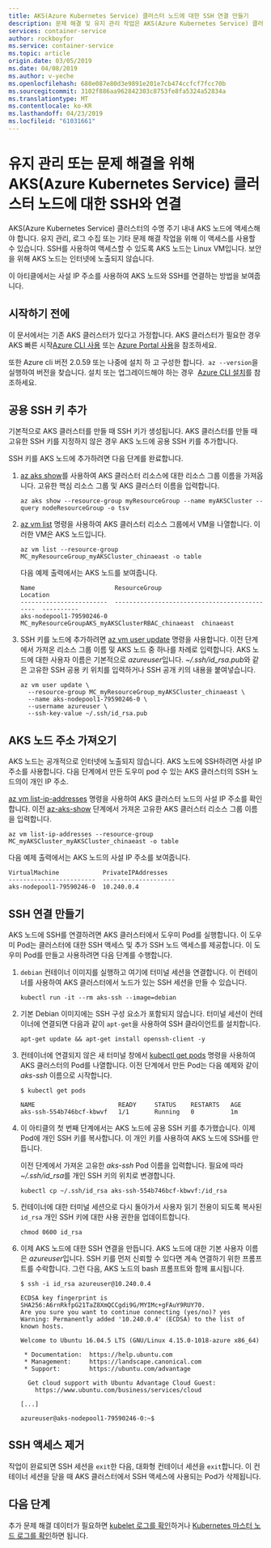 ```yaml
---
title: AKS(Azure Kubernetes Service) 클러스터 노드에 대한 SSH 연결 만들기
description: 문제 해결 및 유지 관리 작업은 AKS(Azure Kubernetes Service) 클러스터 노드를 사용하여 SSH 연결을 만드는 방법을 알아봅니다.
services: container-service
author: rockboyfor
ms.service: container-service
ms.topic: article
origin.date: 03/05/2019
ms.date: 04/08/2019
ms.author: v-yeche
ms.openlocfilehash: 680e087e80d3e9891e201e7cb474ccfcf7fcc70b
ms.sourcegitcommit: 3102f886aa962842303c8753fe8fa5324a52834a
ms.translationtype: MT
ms.contentlocale: ko-KR
ms.lasthandoff: 04/23/2019
ms.locfileid: "61031661"
---
```

# <a name="connect-with-ssh-to-azure-kubernetes-service-aks-cluster-nodes-for-maintenance-or-troubleshooting"></a>유지 관리 또는 문제 해결을 위해 AKS(Azure Kubernetes Service) 클러스터 노드에 대한 SSH와 연결

AKS(Azure Kubernetes Service) 클러스터의 수명 주기 내내 AKS 노드에 액세스해야 합니다. 유지 관리, 로그 수집 또는 기타 문제 해결 작업을 위해 이 액세스를 사용할 수 있습니다. SSH를 사용하여 액세스할 수 있도록 AKS 노드는 Linux VM입니다. 보안을 위해 AKS 노드는 인터넷에 노출되지 않습니다.

이 아티클에서는 사설 IP 주소를 사용하여 AKS 노드와 SSH를 연결하는 방법을 보여줍니다.

## <a name="before-you-begin"></a>시작하기 전에

이 문서에서는 기존 AKS 클러스터가 있다고 가정합니다. AKS 클러스터가 필요한 경우 AKS 빠른 시작[Azure CLI 사용][aks-quickstart-cli] 또는 [Azure Portal 사용][aks-quickstart-portal]을 참조하세요.

또한 Azure cli 버전 2.0.59 또는 나중에 설치 하 고 구성한 합니다.  `az --version`을 실행하여 버전을 찾습니다. 설치 또는 업그레이드해야 하는 경우  [Azure CLI 설치][install-azure-cli]를 참조하세요.

## <a name="add-your-public-ssh-key"></a>공용 SSH 키 추가

기본적으로 AKS 클러스터를 만들 때 SSH 키가 생성됩니다. AKS 클러스터를 만들 때 고유한 SSH 키를 지정하지 않은 경우 AKS 노드에 공용 SSH 키를 추가합니다.

SSH 키를 AKS 노드에 추가하려면 다음 단계를 완료합니다.

1. [az aks show][az-aks-show]를 사용하여 AKS 클러스터 리소스에 대한 리소스 그룹 이름을 가져옵니다. 고유한 핵심 리소스 그룹 및 AKS 클러스터 이름을 입력합니다.

    ```azurecli
    az aks show --resource-group myResourceGroup --name myAKSCluster --query nodeResourceGroup -o tsv
    ```

1. [az vm list][az-vm-list] 명령을 사용하여 AKS 클러스터 리소스 그룹에서 VM을 나열합니다. 이러한 VM은 AKS 노드입니다.

    ```azurecli
    az vm list --resource-group MC_myResourceGroup_myAKSCluster_chinaeast -o table
    ```

    다음 예제 출력에서는 AKS 노드를 보여줍니다.

    ```
    Name                      ResourceGroup                                  Location
    ------------------------  ---------------------------------------------  ----------
    aks-nodepool1-79590246-0  MC_myResourceGroupAKS_myAKSClusterRBAC_chinaeast  chinaeast
    ```

1. SSH 키를 노드에 추가하려면 [az vm user update][az-vm-user-update] 명령을 사용합니다. 이전 단계에서 가져온 리소스 그룹 이름 및 AKS 노드 중 하나를 차례로 입력합니다. AKS 노드에 대한 사용자 이름은 기본적으로 *azureuser*입니다. *~/.ssh/id_rsa.pub*와 같은 고유한 SSH 공용 키 위치를 입력하거나 SSH 공개 키의 내용을 붙여넣습니다.

    ```azurecli
    az vm user update \
      --resource-group MC_myResourceGroup_myAKSCluster_chinaeast \
      --name aks-nodepool1-79590246-0 \
      --username azureuser \
      --ssh-key-value ~/.ssh/id_rsa.pub
    ```

## <a name="get-the-aks-node-address"></a>AKS 노드 주소 가져오기

AKS 노드는 공개적으로 인터넷에 노출되지 않습니다. AKS 노드에 SSH하려면 사설 IP 주소를 사용합니다. 다음 단계에서 만든 도우미 pod 수 있는 AKS 클러스터의 SSH 노드의이 개인 IP 주소.

[az vm list-ip-addresses][az-vm-list-ip-addresses] 명령을 사용하여 AKS 클러스터 노드의 사설 IP 주소를 확인합니다. 이전 [az-aks-show][az-aks-show] 단계에서 가져온 고유한 AKS 클러스터 리소스 그룹 이름을 입력합니다.

```azurecli
az vm list-ip-addresses --resource-group MC_myAKSCluster_myAKSCluster_chinaeast -o table
```

다음 예제 출력에서는 AKS 노드의 사설 IP 주소를 보여줍니다.

```
VirtualMachine            PrivateIPAddresses
------------------------  --------------------
aks-nodepool1-79590246-0  10.240.0.4
```

## <a name="create-the-ssh-connection"></a>SSH 연결 만들기

AKS 노드에 SSH를 연결하려면 AKS 클러스터에서 도우미 Pod를 실행합니다. 이 도우미 Pod는 클러스터에 대한 SSH 액세스 및 추가 SSH 노드 액세스를 제공합니다. 이 도우미 Pod를 만들고 사용하려면 다음 단계를 수행합니다.

1. `debian` 컨테이너 이미지를 실행하고 여기에 터미널 세션을 연결합니다. 이 컨테이너를 사용하여 AKS 클러스터에서 노드가 있는 SSH 세션을 만들 수 있습니다.

    ```console
    kubectl run -it --rm aks-ssh --image=debian
    ```

1. 기본 Debian 이미지에는 SSH 구성 요소가 포함되지 않습니다. 터미널 세션이 컨테이너에 연결되면 다음과 같이 `apt-get`을 사용하여 SSH 클라이언트를 설치합니다.

    ```console
    apt-get update && apt-get install openssh-client -y
    ```

1. 컨테이너에 연결되지 않은 새 터미널 창에서 [kubectl get pods][kubectl-get] 명령을 사용하여 AKS 클러스터의 Pod를 나열합니다. 이전 단계에서 만든 Pod는 다음 예제와 같이 *aks-ssh* 이름으로 시작합니다.

    ```
    $ kubectl get pods

    NAME                       READY     STATUS    RESTARTS   AGE
    aks-ssh-554b746bcf-kbwvf   1/1       Running   0          1m
    ```

1. 이 아티클의 첫 번째 단계에서는 AKS 노드에 공용 SSH 키를 추가했습니다. 이제 Pod에 개인 SSH 키를 복사합니다. 이 개인 키를 사용하여 AKS 노드에 SSH를 만듭니다.

    이전 단계에서 가져온 고유한 *aks-ssh* Pod 이름을 입력합니다. 필요에 따라 *~/.ssh/id_rsa*를 개인 SSH 키의 위치로 변경합니다.

    ```console
    kubectl cp ~/.ssh/id_rsa aks-ssh-554b746bcf-kbwvf:/id_rsa
    ```

1. 컨테이너에 대한 터미널 세션으로 다시 돌아가서 사용자 읽기 전용이 되도록 복사된 `id_rsa` 개인 SSH 키에 대한 사용 권한을 업데이트합니다.

    ```console
    chmod 0600 id_rsa
    ```

1. 이제 AKS 노드에 대한 SSH 연결을 만듭니다. AKS 노드에 대한 기본 사용자 이름은 *azureuser*입니다. SSH 키를 먼저 신뢰할 수 있다면 계속 연결하기 위한 프롬프트를 수락합니다. 그런 다음, AKS 노드의 bash 프롬프트와 함께 표시됩니다.

    ```console
    $ ssh -i id_rsa azureuser@10.240.0.4

    ECDSA key fingerprint is SHA256:A6rnRkfpG21TaZ8XmQCCgdi9G/MYIMc+gFAuY9RUY70.
    Are you sure you want to continue connecting (yes/no)? yes
    Warning: Permanently added '10.240.0.4' (ECDSA) to the list of known hosts.

    Welcome to Ubuntu 16.04.5 LTS (GNU/Linux 4.15.0-1018-azure x86_64)

     * Documentation:  https://help.ubuntu.com
     * Management:     https://landscape.canonical.com
     * Support:        https://ubuntu.com/advantage

      Get cloud support with Ubuntu Advantage Cloud Guest:
        https://www.ubuntu.com/business/services/cloud

    [...]

    azureuser@aks-nodepool1-79590246-0:~$
    ```

## <a name="remove-ssh-access"></a>SSH 액세스 제거

작업이 완료되면 SSH 세션을 `exit`한 다음, 대화형 컨테이너 세션을 `exit`합니다. 이 컨테이너 세션을 닫을 때 AKS 클러스터에서 SSH 액세스에 사용되는 Pod가 삭제됩니다.

## <a name="next-steps"></a>다음 단계

추가 문제 해결 데이터가 필요하면 [kubelet 로그를 확인][view-kubelet-logs]하거나 [Kubernetes 마스터 노드 로그를 확인][view-master-logs]하면 됩니다.

<!-- EXTERNAL LINKS -->
[kubectl-get]: https://kubernetes.io/docs/reference/generated/kubectl/kubectl-commands#get

<!-- INTERNAL LINKS -->
[az-aks-show]: https://docs.azure.cn/zh-cn/cli/aks?view=azure-cli-latest#az-aks-show
[az-vm-list]: https://docs.azure.cn/zh-cn/cli/vm?view=azure-cli-latest#az-vm-list
[az-vm-user-update]: https://docs.azure.cn/zh-cn/cli/vm/user?view=azure-cli-latest#az-vm-user-update
[az-vm-list-ip-addresses]: https://docs.azure.cn/zh-cn/cli/vm?view=azure-cli-latest#az-vm-list-ip-addresses
[view-kubelet-logs]: kubelet-logs.md
[view-master-logs]: view-master-logs.md
[aks-quickstart-cli]: kubernetes-walkthrough.md
[aks-quickstart-portal]: kubernetes-walkthrough-portal.md
[install-azure-cli]: https://docs.azure.cn/zh-cn/cli/install-azure-cli?view=azure-cli-latest